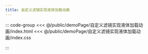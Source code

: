 ```yaml
---
title: 自定义滤镜实现液体加载动画
---
```


::: code-group
<<< @/public/demoPage/自定义滤镜实现液体加载动画/index.html
<<< @/public/demoPage/自定义滤镜实现液体加载动画/index.css

:::